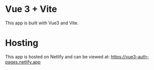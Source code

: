 # Vue 3 + Vite

This app is built with Vue3 and Vite.

# Hosting
This app is hosted on Netlify and can be viewed at: https://vue3-auth-pages.netlify.app
